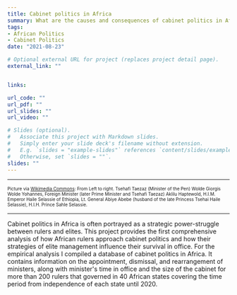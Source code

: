 ```yaml
---
title: Cabinet politics in Africa
summary: What are the causes and consequences of cabinet politics in Africa?
tags:
- African Politics
- Cabinet Politics
date: "2021-08-23"

# Optional external URL for project (replaces project detail page).
external_link: ""


links:

url_code: ""
url_pdf: ""
url_slides: ""
url_video: ""

# Slides (optional).
#   Associate this project with Markdown slides.
#   Simply enter your slide deck's filename without extension.
#   E.g. `slides = "example-slides"` references `content/slides/example-slides.md`.
#   Otherwise, set `slides = ""`.
slides: ""
---
```

***
<font size="1"> Picture via [Wikimedia Commons](https://commons.wikimedia.org/wiki/File:Haile_Selassie_and_Dag_Hammarskjold.jpg): From Left to right. Tsehafi Taezaz (Minister of the Pen) Wolde Giorgis Wolde Yohannes, Foreign Minister (later Prime Minister and Tsehafi Taezaz) Aklilu Haptewold, H.I.M. Emperor Haile Selassie of Ethiopia, Lt. General Abiye Abebe (husband of the late Princess Tsehai Haile Selassie), H.I.H. Prince Sahle Selassie. </font>
***

Cabinet politics in Africa is often portrayed as a strategic power-struggle between rulers and elites. This project provides the first comprehensive analysis of how African rulers approach cabinet politics and how their strategies of elite management influence their survival in office. For the empirical analysis I compiled a database of cabinet politics in Africa. It contains information on the appointment, dismissal, and rearrangement of ministers, along with minister's time in office and the size of the cabinet for more than 200 rulers that governed in 40 African states covering the time period from independence of each state until 2020.
